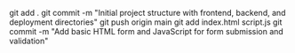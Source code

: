 git add .
git commit -m "Initial project structure with frontend, backend, and deployment directories"
git push origin main
git add index.html script.js
git commit -m "Add basic HTML form and JavaScript for form submission and validation"
